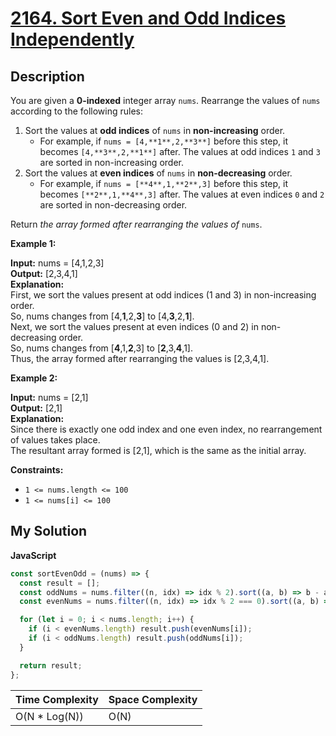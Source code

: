 # [2164. Sort Even and Odd Indices Independently](https://leetcode.com/problems/sort-even-and-odd-indices-independently)

## Description

You are given a **0-indexed** integer array `nums`. Rearrange the values of `nums` according to the following rules:

1.  Sort the values at **odd indices** of `nums` in **non-increasing** order.
    - For example, if `nums = [4,**1**,2,**3**]` before this step, it becomes `[4,**3**,2,**1**]` after. The values at odd indices `1` and `3` are sorted in non-increasing order.
2.  Sort the values at **even indices** of `nums` in **non-decreasing** order.
    - For example, if `nums = [**4**,1,**2**,3]` before this step, it becomes `[**2**,1,**4**,3]` after. The values at even indices `0` and `2` are sorted in non-decreasing order.

Return _the array formed after rearranging the values of_ `nums`.

**Example 1:**

**Input:** nums = \[4,1,2,3\]  
**Output:** \[2,3,4,1\]  
**Explanation:**  
First, we sort the values present at odd indices (1 and 3) in non-increasing order.  
So, nums changes from \[4,**1**,2,**3**\] to \[4,**3**,2,**1**\].  
Next, we sort the values present at even indices (0 and 2) in non-decreasing order.  
So, nums changes from \[**4**,1,**2**,3\] to \[**2**,3,**4**,1\].  
Thus, the array formed after rearranging the values is \[2,3,4,1\].

**Example 2:**

**Input:** nums = \[2,1\]  
**Output:** \[2,1\]  
**Explanation:**  
Since there is exactly one odd index and one even index, no rearrangement of values takes place.  
The resultant array formed is \[2,1\], which is the same as the initial array.

**Constraints:**

- `1 <= nums.length <= 100`
- `1 <= nums[i] <= 100`

## My Solution

**JavaScript**

```js
const sortEvenOdd = (nums) => {
  const result = [];
  const oddNums = nums.filter((n, idx) => idx % 2).sort((a, b) => b - a);
  const evenNums = nums.filter((n, idx) => idx % 2 === 0).sort((a, b) => a - b);

  for (let i = 0; i < nums.length; i++) {
    if (i < evenNums.length) result.push(evenNums[i]);
    if (i < oddNums.length) result.push(oddNums[i]);
  }

  return result;
};
```

| Time Complexity | Space Complexity |
| --------------- | ---------------- |
| O(N \* Log(N))  | O(N)             |
